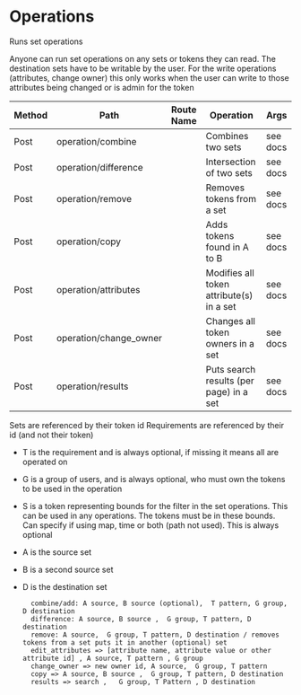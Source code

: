 # Operations 

Runs set operations

Anyone can run set operations on any sets or tokens they can read. The destination sets have to be writable by the user.
For the write operations (attributes, change owner) this only works when the user can write to those attributes being changed or is admin for the token



| Method | Path                   | Route Name | Operation                                | Args                                                           |
|--------|------------------------|------------|------------------------------------------|----------------------------------------------------------------|
| Post   | operation/combine      |            | Combines two sets                        | see docs                                                       |
| Post   | operation/difference   |            | Intersection of two sets                 | see docs                                                       |
| Post   | operation/remove       |            | Removes tokens from a set                | see docs                                                       |
| Post   | operation/copy         |            | Adds tokens found in A to B              | see docs                                                       |
| Post   | operation/attributes   |            | Modifies all token attribute(s) in a set | see docs                                                       |
| Post   | operation/change_owner |            | Changes all token owners in a set        | see docs                                                       |
| Post   | operation/results      |            | Puts search results (per page) in a set  | see docs                                                       |


Sets are referenced by their token id
Requirements are referenced by their id (and not their token)

* T is the requirement and is always optional, if missing it means all are operated on
* G is a group of users, and is always optional, who must own the tokens to be used in the operation
* S is a token representing bounds for the filter in the set operations. This can be used in any operations. The tokens must be in these bounds.
  Can specify if using map, time or both (path not used). This is always optional
* A is the source set
* B is a second source set
* D is the destination set

        combine/add: A source, B source (optional),  T pattern, G group, D destination
        difference: A source, B source ,  G group, T pattern, D destination
        remove: A source,  G group, T pattern, D destination / removes tokens from a set puts it in another (optional) set
        edit_attributes => [attribute name, attribute value or other attribute id] , A source, T pattern , G group
        change_owner => new owner id, A source,  G group, T pattern
        copy => A source, B source ,  G group, T pattern, D destination
        results => search ,   G group, T Pattern , D destination